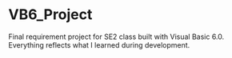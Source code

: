 # VB6_Project
Final requirement project for SE2 class built with Visual Basic 6.0. Everything reflects what I learned during development.
